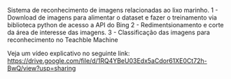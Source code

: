 Sistema de reconhecimento de imagens relacionadas ao lixo marinho.
1 - Download de imagens para alimentar o dataset e fazer o treinamento via biblioteca python de acesso a API do Bing
2 - Redimentsionamento e corte da área de interesse das imagens.
3 - Classificação das imagens para reconhecimento no Teachble Machine

Veja um vídeo explicativo no seguinte link:
https://drive.google.com/file/d/1RQ4YBeU03Edx5aCdor61XE0Ct72h-BwQ/view?usp=sharing
